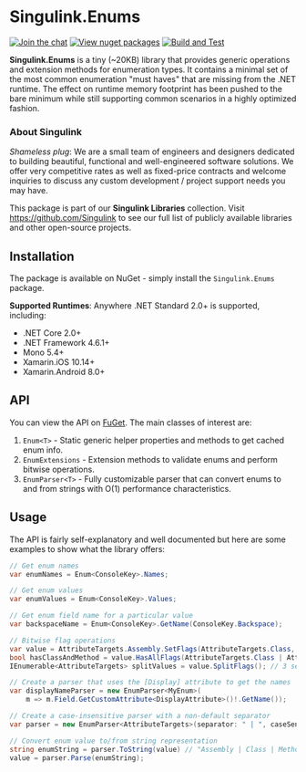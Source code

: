 # Singulink.Enums

[![Join the chat](https://badges.gitter.im/Singulink/community.svg)](https://gitter.im/Singulink/community?utm_source=badge&utm_medium=badge&utm_campaign=pr-badge&utm_content=badge)
[![View nuget packages](https://img.shields.io/nuget/v/Singulink.Enums.svg)](https://www.nuget.org/packages/Singulink.Enums/)
[![Build and Test](https://github.com/Singulink/Singulink.Enums/workflows/build%20and%20test/badge.svg)](https://github.com/Singulink/Singulink.Enums/actions?query=workflow%3A%22build+and+test%22)

**Singulink.Enums** is a tiny (~20KB) library that provides generic operations and extension methods for enumeration types. It contains a minimal set of the most common enumeration "must haves" that are missing from the .NET runtime. The effect on runtime memory footprint has been pushed to the bare minimum while still supporting common scenarios in a highly optimized fashion.

### About Singulink

*Shameless plug*: We are a small team of engineers and designers dedicated to building beautiful, functional and well-engineered software solutions. We offer very competitive rates as well as fixed-price contracts and welcome inquiries to discuss any custom development / project support needs you may have.

This package is part of our **Singulink Libraries** collection. Visit https://github.com/Singulink to see our full list of publicly available libraries and other open-source projects.

## Installation

The package is available on NuGet - simply install the `Singulink.Enums` package.

**Supported Runtimes**: Anywhere .NET Standard 2.0+ is supported, including:
- .NET Core 2.0+
- .NET Framework 4.6.1+
- Mono 5.4+
- Xamarin.iOS 10.14+
- Xamarin.Android 8.0+

## API

You can view the API on [FuGet](https://www.fuget.org/packages/Singulink.Enums). The main classes of interest are:
1. `Enum<T>` - Static generic helper properties and methods to get cached enum info.
2. `EnumExtensions` - Extension methods to validate enums and perform bitwise operations.
3. `EnumParser<T>` - Fully customizable parser that can convert enums to and from strings with O(1) performance characteristics.

## Usage

The API is fairly self-explanatory and well documented but here are some examples to show what the library offers:

```c#
// Get enum names
var enumNames = Enum<ConsoleKey>.Names;

// Get enum values
var enumValues = Enum<ConsoleKey>.Values;

// Get enum field name for a particular value
var backspaceName = Enum<ConsoleKey>.GetName(ConsoleKey.Backspace);

// Bitwise flag operations
var value = AttributeTargets.Assembly.SetFlags(AttributeTargets.Class, AttributeTargets.Method);
bool hasClassAndMethod = value.HasAllFlags(AttributeTargets.Class | AttributeTargets.Method); // true
IEnumerable<AttributeTargets> splitValues = value.SplitFlags(); // 3 separate flags split out

// Create a parser that uses the [Display] attribute to get the names
var displayNameParser = new EnumParser<MyEnum>(
    m => m.Field.GetCustomAttribute<DisplayAttribute>()!.GetName());

// Create a case-insensitive parser with a non-default separator
var parser = new EnumParser<AttributeTargets>(separator: " | ", caseSensitive: false);

// Convert enum value to/from string representation
string enumString = parser.ToString(value) // "Assembly | Class | Method"
value = parser.Parse(enumString);
```